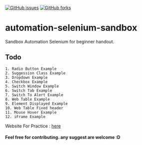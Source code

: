 [![GitHub issues](https://img.shields.io/github/issues/garinyr/automation-selenium-sandbox?style=for-the-badge&color=important)](https://github.com/garinyr/automation-selenium-sandbox/issues)
[![GitHub forks](https://img.shields.io/github/forks/garinyr/automation-selenium-sandbox?style=for-the-badge&color=blue)](https://github.com/garinyr/automation-selenium-sandbox/network)

# automation-selenium-sandbox
Sandbox Automation Selenium for beginner handout.

## Todo
```text
1. Radio Button Example
2. Suggession Class Example
3. Dropdown Example
4. Checkbox Example
5. Switch Window Example
6. Switch Tab Example
7. Switch To Alert Example
8. Web Table Example
9. Element Displayed Example
10. Web Table Fixed header
11. Mouse Hover Example
12. iFrame Example
```

Website For Practice :
[here](https://rahulshettyacademy.com/AutomationPractice/)

#### Feel free for contributing. any suggest are welcome :D